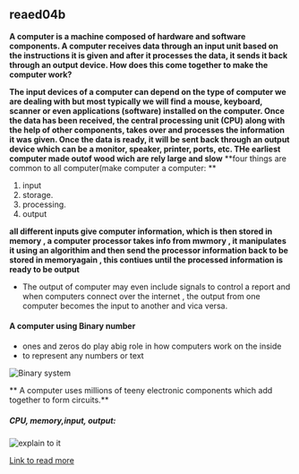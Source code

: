 ## reaed04b

**A computer is a machine composed of hardware and software components. A computer receives data through an input unit based on the instructions it is given and after it processes the data, it sends it back through an output device. How does this come together to make the computer work?**

**The input devices of a computer can depend on the type of computer we are dealing with but most typically we will find a mouse, keyboard, scanner or even applications (software) installed on the computer. Once the data has been received, the central processing unit (CPU) along with the help of other components, takes over and processes the information it was given. Once the data is ready, it will be sent back through an output device which can be a monitor, speaker, printer, ports, etc.
THe earliest computer made outof wood wich are rely large and slow**
**four things are common to all computer(make computer a computer: **
1. input
2. storage.
3. processing.
4. output

**all different inputs give computer information, which is then stored in memory , a computer processor takes info from mwmory , it manipulates it using an algorithim and then send the processor information back to be stored in memoryagain , this contiues until the processed information is ready to be output**
- The output of computer may even include signals to control a report and when computers connect over the internet , the output from one computer becomes the input to another and vica versa.

#### A computer using Binary number
- ones and zeros do play abig role in how computers work on the inside
- to represent any numbers or text

![Binary system](https://internationaljournalofresearch.files.wordpress.com/2020/06/1200-480288054-binary-number-system-1.jpg)

** A computer uses millions of teeny electronic components which add together to form circuits.**

##### CPU, memory,input, output:

![explain to it](https://homepage.cs.uri.edu/faculty/wolfe/book/images/R04/fig3_1.jpg)

[Link to read more](https://www.youtube.com/playlist?list=PLzdnOPI1iJNcsRwJhvksEo1tJqjIqWbN-)
